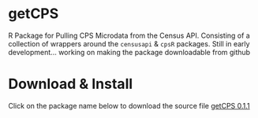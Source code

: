 # getCPS
R Package for Pulling CPS Microdata from the Census API. Consisting of a collection of wrappers around the `censusapi` & `cpsR` packages.
Still in early development... working on making the package downloadable from github


# Download & Install
Click on the package name below to download the source file
[getCPS 0.1.1](https://github.com/aisolori/getCPS/releases/download/getCPS-package/getCPS_0.1.1.tar.gz)


